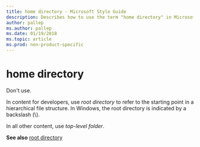 ```yaml
---
title: home directory - Microsoft Style Guide
description: Describes how to use the term "home directory" in Microsoft content.
author: pallep
ms.author: pallep
ms.date: 01/19/2018
ms.topic: article
ms.prod: non-product-specific
---
```


# home directory

Don't use. 

In content for developers, use *root directory*
to refer to the starting point in a hierarchical file structure.
In Windows, the root directory is indicated by a backslash (\\). 

In all other content, use *top-level folder*.

**See also** [root directory](~/a-z-word-list-term-collections/r/root-directory.md)
